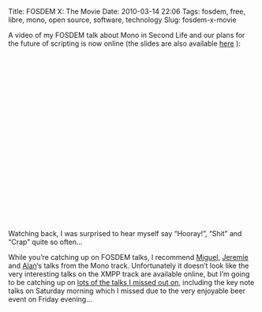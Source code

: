 Title: FOSDEM X: The Movie
Date: 2010-03-14 22:06
Tags: fosdem, free, libre, mono, open source, software, technology
Slug: fosdem-x-movie

A video of my <span class="caps">FOSDEM</span> talk about Mono in Second
Life and our plans for the future of scripting is now online (the slides
are also available [here][] ):

<object width="560" height="340"><param name="movie" value="http://www.youtube.com/v/QGneU76KuSY&hl=en_US&fs=1&"></param><param name="allowFullScreen" value="true"></param><param name="allowscriptaccess" value="always"></param><embed src="http://www.youtube.com/v/QGneU76KuSY&hl=en_US&fs=1&" type="application/x-shockwave-flash" allowscriptaccess="always" allowfullscreen="true" width="560" height="340"></embed></object>

Watching back, I was surprised to hear myself say “Hooray!”, “Shit” and
“Crap” quite so often…

While you’re catching up on <span class="caps">FOSDEM</span> talks, I
recommend [Miguel][], [Jeremie][] and [Alan][]‘s talks from the Mono
track. Unfortunately it doesn’t look like the very interesting talks on
the <span class="caps">XMPP</span> track are available online, but I’m
going to be catching up on [lots of the talks I missed out on][],
including the key note talks on Saturday morning which I missed due to
the very enjoyable beer event on Friday evening…

  [here]: http://www.slideshare.net/JimPurbrick/building-the-virtual-babel-mono-in-second-life
  [Miguel]: http://www.youtube.com/user/fosdemtalks#p/u/13/uS_9nwdzfzM
  [Jeremie]: http://www.youtube.com/user/fosdemtalks#p/u/10/mADspHeopJ0
  [Alan]: http://www.youtube.com/user/fosdemtalks#p/u/12/TbhKpeqIy8o
  [lots of the talks I missed out on]: http://www.youtube.com/user/fosdemtalks
